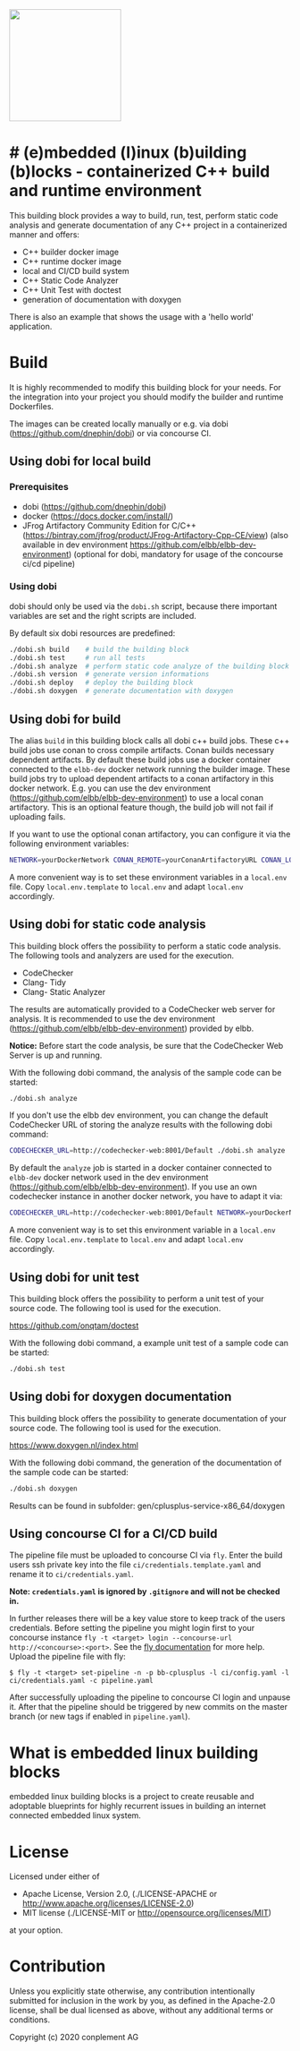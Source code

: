 <img src="https://raw.githubusercontent.com/elbb/bb-buildingblock/master/.assets/logo.png" height="200">

# # (e)mbedded (l)inux (b)uilding (b)locks - containerized C++ build and runtime environment

This building block provides a way to build, run, test, perform static code analysis and generate documentation of any C++ project in a containerized manner and offers:

-   C++ builder docker image
-   C++ runtime docker image
-   local and CI/CD build system
-   C++ Static Code Analyzer
-   C++ Unit Test with doctest
-   generation of documentation with doxygen

There is also an example that shows the usage with a 'hello world' application.

# Build

It is highly recommended to modify this building block for your needs. For the integration
into your project you should modify the builder and runtime Dockerfiles.

The images can be created locally manually or e.g. via dobi (<https://github.com/dnephin/dobi>) or via concourse CI.

## Using dobi for local build

### Prerequisites

-   dobi (<https://github.com/dnephin/dobi>)
-   docker (<https://docs.docker.com/install/>)
-   JFrog Artifactory Community Edition for C/C++ (<https://bintray.com/jfrog/product/JFrog-Artifactory-Cpp-CE/view>) (also available in dev environment <https://github.com/elbb/elbb-dev-environment>) (optional for dobi, mandatory for usage of the concourse ci/cd pipeline)

### Using dobi

dobi should only be used via the `dobi.sh` script, because there important variables are set and the right scripts are included.

By default six dobi resources are predefined:

```sh
./dobi.sh build    # build the building block
./dobi.sh test     # run all tests
./dobi.sh analyze  # perform static code analyze of the building block
./dobi.sh version  # generate version informations
./dobi.sh deploy   # deploy the building block
./dobi.sh doxygen  # generate documentation with doxygen
```

## Using dobi for build

The alias `build` in this building block calls all dobi c++ build jobs. These c++ build jobs use conan to cross compile artifacts. Conan builds necessary dependent artifacts. By default these build jobs use a docker container connected to the `elbb-dev` docker network running the builder image. These build jobs try to upload dependent artifacts to a conan artifactory in this docker network. E.g. you can use the dev environment (<https://github.com/elbb/elbb-dev-environment>) to use a local conan artifactory. This is an optional feature though, the build job will not fail if uploading fails.

If you want to use the optional conan artifactory, you can configure it via the following environment variables:

```sh
NETWORK=yourDockerNetwork CONAN_REMOTE=yourConanArtifactoryURL CONAN_LOGIN_USERNAME=yourUsername CONAN_PASSWORD=yourPassword CONAN_SSL_VERIFICATION=false ./dobi.sh build
```

A more convenient way is to set these environment variables in a `local.env` file. Copy `local.env.template` to `local.env` and adapt `local.env` accordingly.


## Using dobi for static code analysis

This building block offers the possibility to perform a static code analysis. The following tools and analyzers are used for the execution.

- CodeChecker
- Clang- Tidy
- Clang- Static Analyzer

The results are automatically provided to a CodeChecker web server for analysis. It is recommended to use the dev environment (<https://github.com/elbb/elbb-dev-environment>) provided by elbb.

**Notice:** Before start the code analysis, be sure that the CodeChecker Web Server is up and running.

With the following dobi command, the analysis of the sample code can be started:

```sh
./dobi.sh analyze
```

If you don't use the elbb dev environment, you can change the default CodeChecker URL of storing the analyze results with the following dobi command:

```sh
CODECHECKER_URL=http://codechecker-web:8001/Default ./dobi.sh analyze
```

By default the `analyze` job is started in a docker container connected to `elbb-dev` docker network used in the dev environment (<https://github.com/elbb/elbb-dev-environment>). If you use an own codechecker instance in another docker network, you have to adapt it via:

```sh
CODECHECKER_URL=http://codechecker-web:8001/Default NETWORK=yourDockerNetwork ./dobi.sh analyze
```

A more convenient way is to set this environment variable in a `local.env` file. Copy `local.env.template` to `local.env` and adapt `local.env` accordingly.


## Using dobi for unit test

This building block offers the possibility to perform a unit test of your source code. The following tool is used for the execution.

<https://github.com/onqtam/doctest>

With the following dobi command, a example unit test of a sample code can be started:

```sh
./dobi.sh test
```

## Using dobi for doxygen documentation

This building block offers the possibility to generate documentation of your source code. The following tool is used for the execution.

<https://www.doxygen.nl/index.html>

With the following dobi command, the generation of the documentation of the sample code can be started:

```sh
./dobi.sh doxygen
```

Results can be found in subfolder: gen/cplusplus-service-x86_64/doxygen

## Using concourse CI for a CI/CD build

The pipeline file must be uploaded to concourse CI via `fly`.
Enter the build users ssh private key into the file `ci/credentials.template.yaml` and rename it to `ci/credentials.yaml`.

**Note: `credentials.yaml` is ignored by `.gitignore` and will not be checked in.**

In further releases there will be a key value store to keep track of the users credentials.
Before setting the pipeline you might login first to your concourse instance `fly -t <target> login --concourse-url http://<concourse>:<port>`. See the [fly documentation](https://concourse-ci.org/fly.html) for more help.
Upload the pipeline file with fly:

    $ fly -t <target> set-pipeline -n -p bb-cplusplus -l ci/config.yaml -l ci/credentials.yaml -c pipeline.yaml

After successfully uploading the pipeline to concourse CI login and unpause it. After that the pipeline should be triggered by new commits on the master branch (or new tags if enabled in `pipeline.yaml`).

# What is embedded linux building blocks

embedded linux building blocks is a project to create reusable and
adoptable blueprints for highly recurrent issues in building an internet
connected embedded linux system.

# License

Licensed under either of

-   Apache License, Version 2.0, (./LICENSE-APACHE or <http://www.apache.org/licenses/LICENSE-2.0>)
-   MIT license (./LICENSE-MIT or <http://opensource.org/licenses/MIT>)

at your option.

# Contribution

Unless you explicitly state otherwise, any contribution intentionally
submitted for inclusion in the work by you, as defined in the Apache-2.0
license, shall be dual licensed as above, without any additional terms or
conditions.

Copyright (c) 2020 conplement AG
